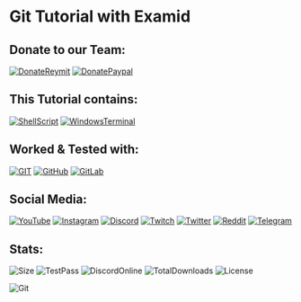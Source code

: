 # Git Tutorial with Examid

## Donate to our Team:
[![DonateReymit](https://img.shields.io/badge/Donate-Reymit-purple)](https://reymit.ir/examid6540)
[![DonatePaypal](https://img.shields.io/badge/Donate-PayPal-blue.svg)](https://reymit.ir/examid6540/international-donate)

## This Tutorial contains:
[![ShellScript](https://img.shields.io/badge/shell_script-%23121011.svg?style=for-the-badge&logo=gnu-bash&logoColor=white)](https://www.shellscript.sh/)
[![WindowsTerminal](https://img.shields.io/badge/Windows%20Terminalt-%234D4D4D.svg?style=for-the-badge&logo=windows-terminal&logoColor=white)](https://github.com/microsoft/terminal)

## Worked & Tested with:
[![GIT](https://img.shields.io/badge/git-%23F05033.svg?style=for-the-badge&logo=git&logoColor=white)](https://git-scm.com/)
[![GitHub](https://img.shields.io/badge/github-%23121011.svg?style=for-the-badge&logo=github&logoColor=white)](https://github.com/)
[![GitLab](https://img.shields.io/badge/gitlab-%23181717.svg?style=for-the-badge&logo=gitlab&logoColor=white)](https://about.gitlab.com/)

## Social Media:
[![YouTube](https://img.shields.io/badge/YouTube-%23FF0000.svg?style=for-the-badge&logo=YouTube&logoColor=white)](https://www.youtube.com/c/Examid6540)
[![Instagram](https://img.shields.io/badge/Instagram-%23E4405F.svg?style=for-the-badge&logo=Instagram&logoColor=white)](https://www.instagram.com/examid6540)
[![Discord](https://img.shields.io/badge/%3CServer%3E-%237289DA.svg?style=for-the-badge&logo=discord&logoColor=white)](https://discord.com/invite/yEhhndhFHW)
[![Twitch](https://img.shields.io/badge/Twitch-%239146FF.svg?style=for-the-badge&logo=Twitch&logoColor=white)](https://www.twitch.tv/examid6540)
[![Twitter](https://img.shields.io/badge/Twitter-%231DA1F2.svg?style=for-the-badge&logo=Twitter&logoColor=white)](https://twitter.com/examid6540)
[![Reddit](https://img.shields.io/badge/Reddit-FF4500?style=for-the-badge&logo=reddit&logoColor=white)](https://www.reddit.com/user/examid6540)
[![Telegram](https://img.shields.io/badge/Telegram-2CA5E0?style=for-the-badge&logo=telegram&logoColor=white)](https://t.me/examid6540)

## Stats:
![Size](https://img.shields.io/badge/size-7.76kB-blue)
![TestPass](https://shields.io/badge/test-passing-brightgreen)
![DiscordOnline](https://img.shields.io/discord/852100868303749130?color=purple&label=discord%20chat)
![TotalDownloads](https://img.shields.io/github/downloads/Hamidalavi/CSS-step-by-step/total)
![License](https://img.shields.io/badge/license-EXB-orange)

![Git](https://wallpapercave.com/wp/wp3082324.png)
